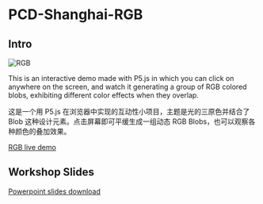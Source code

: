 # PCD-Shanghai-RGB

## Intro

![RGB](https://i.imgur.com/SbMzW9l.gif "RGB blobs gif")

This is an interactive demo made with P5.js in which you can click on anywhere on the screen, and watch it generating a group of RGB colored blobs, exhibiting different color effects when they overlap. 

这是一个用 P5.js 在浏览器中实现的互动性小项目，主题是光的三原色并结合了 Blob 这种设计元素。点击屏幕即可平缓生成一组动态 RGB Blobs，也可以观察各种颜色的叠加效果。

[RGB live demo](https://dreamy-ramanujan-877194.netlify.com/rgb-finished/)

## Workshop Slides

[Powerpoint slides download](https://pan.baidu.com/s/1jkYGjHAmZLteAMmg085lfg)
